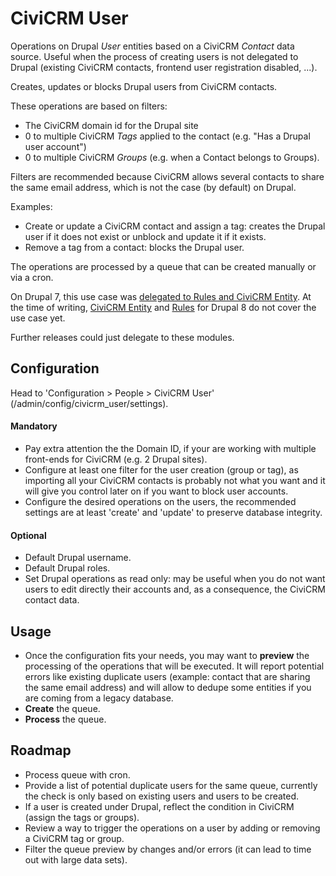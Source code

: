 # CiviCRM User

Operations on Drupal _User_ entities based on a CiviCRM _Contact_ data source.
Useful when the process of creating users is not delegated to Drupal
(existing CiviCRM contacts, frontend user registration disabled, ...).

Creates, updates or blocks Drupal users from CiviCRM contacts.

These operations are based on filters:
- The CiviCRM domain id for the Drupal site
- 0 to multiple CiviCRM _Tags_ applied to the contact 
(e.g. "Has a Drupal user account")
- 0 to multiple CiviCRM _Groups_ (e.g. when a Contact belongs to Groups).

Filters are recommended because CiviCRM allows several contacts
to share the same email address, which is not the case (by default)
on Drupal.

Examples:

- Create or update a CiviCRM contact and assign a tag: 
creates the Drupal user if it does not exist
or unblock and update it if it exists.
- Remove a tag from a contact:
blocks the Drupal user.

The operations are processed by a queue that can be created
manually or via a cron.

On Drupal 7, this use case was 
[delegated to Rules and CiviCRM Entity](https://wiki.civicrm.org/confluence/display/CRMDOC/Creating+a+Drupal+user+for+every+CiviCRM+contact).
At the time of writing, [CiviCRM Entity](https://www.drupal.org/project/civicrm_entity)
and [Rules](https://www.drupal.org/project/rules) for Drupal 8
do not cover the use case yet.

Further releases could just delegate to these modules.

## Configuration

Head to 'Configuration > People > CiviCRM User' 
(/admin/config/civicrm_user/settings).

#### Mandatory

- Pay extra attention the the Domain ID, if your are working with multiple
front-ends for CiviCRM (e.g. 2 Drupal sites).
- Configure at least one filter for the user creation (group or tag),
as importing all your CiviCRM contacts is probably not what you want and it 
will give you control later on if you want to block user accounts.
- Configure the desired operations on the users, the recommended settings
are at least 'create' and 'update' to preserve database integrity.

#### Optional

- Default Drupal username.
- Default Drupal roles.
- Set Drupal operations as read only: may be useful when you do not want users to edit
directly their accounts and, as a consequence, the CiviCRM contact data.

## Usage

- Once the configuration fits your needs, you may want to **preview** the processing
of the operations that will be executed. It will report potential errors like 
existing duplicate users (example: contact that are sharing the same email address) and will allow 
to dedupe some entities if you are coming from a legacy database.
- **Create** the queue.
- **Process** the queue.

## Roadmap

- Process queue with cron.
- Provide a list of potential duplicate users for the same queue, currently
the check is only based on existing users and users to be created.
- If a user is created under Drupal, reflect the condition in CiviCRM
(assign the tags or groups).
- Review a way to trigger the operations on a user by adding or 
removing a CiviCRM tag or group.
- Filter the queue preview by changes and/or errors (it can lead to time out with
large data sets).
